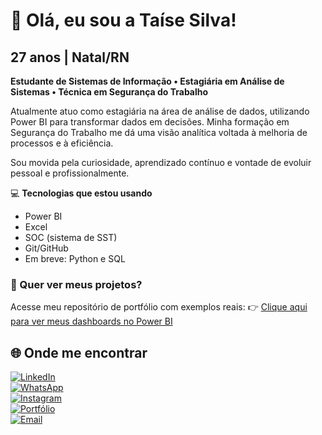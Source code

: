 # 👋 Olá, eu sou a Taíse Silva!

## 27 anos | Natal/RN

**Estudante de Sistemas de Informação • Estagiária em Análise de Sistemas • Técnica em Segurança do Trabalho**

Atualmente atuo como estagiária na área de análise de dados, utilizando Power BI para transformar dados em decisões. 
Minha formação em Segurança do Trabalho me dá uma visão analítica voltada à melhoria de processos e à eficiência.

Sou movida pela curiosidade, aprendizado contínuo e vontade de evoluir pessoal e profissionalmente.

💻 **Tecnologias que estou usando**

- Power BI
- Excel
- SOC (sistema de SST)
- Git/GitHub
- Em breve: Python e SQL

### 🔎 Quer ver meus projetos?

Acesse meu repositório de portfólio com exemplos reais:
👉 [Clique aqui para ver meus dashboards no Power BI](https://github.com/Taise-silva/taise-portfolio-dashboard)

## 🌐 Onde me encontrar

[![LinkedIn](https://img.shields.io/badge/-LinkedIn-0077B5?style=flat&logo=linkedin&logoColor=white)](https://abrir.link/JEVLD)  
[![WhatsApp](https://img.shields.io/badge/-WhatsApp-25D366?style=flat&logo=whatsapp&logoColor=white)](https://abrir.link/gXDtN)  
[![Instagram](https://img.shields.io/badge/-Instagram-E4405F?style=flat&logo=instagram&logoColor=white)](https://abrir.link/cYqwE)  
[![Portfólio](https://img.shields.io/badge/-Portfólio-000?style=flat&logo=google-chrome&logoColor=white)](https://taisedsinfo.github.io)  
[![Email](https://img.shields.io/badge/-taisesilva.contato@gmail.com-c14438?style=flat&logo=gmail&logoColor=white)](mailto:taisesilva.contato@gmail.com)



